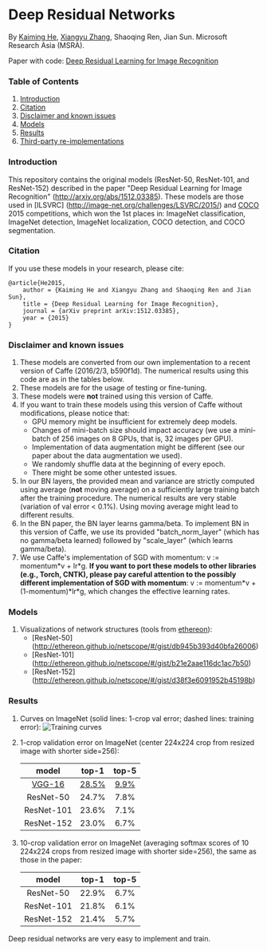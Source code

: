 # Deep Residual Networks

By [Kaiming He](http://kaiminghe.com), [Xiangyu Zhang](https://scholar.google.com/citations?user=yuB-cfoAAAAJ&hl=en), Shaoqing Ren, Jian Sun. Microsoft Research Asia (MSRA).

Paper with code: [Deep Residual Learning for Image Recognition](https://paperswithcode.com/paper/deep-residual-learning-for-image-recognition)

### Table of Contents
1. [Introduction](#introduction)
2. [Citation](#citation)
3. [Disclaimer and known issues](#disclaimer-and-known-issues)
4. [Models](#models)
5. [Results](#results)
6. [Third-party re-implementations](#third-party-re-implementations)

### Introduction

This repository contains the original models (ResNet-50, ResNet-101, and ResNet-152) described in the paper "Deep Residual Learning for Image Recognition" (http://arxiv.org/abs/1512.03385). These models are those used in [ILSVRC] (http://image-net.org/challenges/LSVRC/2015/) and [COCO](https://cocodataset.org/#home) 2015 competitions, which won the 1st places in: ImageNet classification, ImageNet detection, ImageNet localization, COCO detection, and COCO segmentation.

### Citation

If you use these models in your research, please cite:

	@article{He2015,
		author = {Kaiming He and Xiangyu Zhang and Shaoqing Ren and Jian Sun},
		title = {Deep Residual Learning for Image Recognition},
		journal = {arXiv preprint arXiv:1512.03385},
		year = {2015}
	}

### Disclaimer and known issues

1. These models are converted from our own implementation to a recent version of Caffe (2016/2/3, b590f1d). The numerical results using this code are as in the tables below.
2. These models are for the usage of testing or fine-tuning.
3. These models were **not** trained using this version of Caffe.
4. If you want to train these models using this version of Caffe without modifications, please notice that:
	- GPU memory might be insufficient for extremely deep models.
	- Changes of mini-batch size should impact accuracy (we use a mini-batch of 256 images on 8 GPUs, that is, 32 images per GPU).
	- Implementation of data augmentation might be different (see our paper about the data augmentation we used).
	- We randomly shuffle data at the beginning of every epoch.
	- There might be some other untested issues.
5. In our BN layers, the provided mean and variance are strictly computed using average (**not** moving average) on a sufficiently large training batch after the training procedure. The numerical results are very stable (variation of val error < 0.1%). Using moving average might lead to different results. 
6. In the BN paper, the BN layer learns gamma/beta. To implement BN in this version of Caffe, we use its provided "batch_norm_layer" (which has no gamma/beta learned) followed by "scale_layer" (which learns gamma/beta).
7. We use Caffe's implementation of SGD with momentum: v := momentum\*v + lr\*g. **If you want to port these models to other libraries (e.g., Torch, CNTK), please pay careful attention to the possibly different implementation of SGD with momentum**: v := momentum\*v + (1-momentum)\*lr\*g, which changes the effective learning rates.

	
### Models

1. Visualizations of network structures (tools from [ethereon](http://ethereon.github.io/netscope/quickstart.html)):
	- [ResNet-50] (http://ethereon.github.io/netscope/#/gist/db945b393d40bfa26006)
	- [ResNet-101] (http://ethereon.github.io/netscope/#/gist/b21e2aae116dc1ac7b50)
	- [ResNet-152] (http://ethereon.github.io/netscope/#/gist/d38f3e6091952b45198b)

### Results
1. Curves on ImageNet (solid lines: 1-crop val error; dashed lines: training error):
	![Training curves](https://cloud.githubusercontent.com/assets/11435359/13046277/e904c04c-d412-11e5-9260-efc5b8301e2f.jpg)

2. 1-crop validation error on ImageNet (center 224x224 crop from resized image with shorter side=256):

	model|top-1|top-5
	:---:|:---:|:---:
	[VGG-16](http://www.vlfeat.org/matconvnet/pretrained/)|[28.5%](http://www.vlfeat.org/matconvnet/pretrained/)|[9.9%](http://www.vlfeat.org/matconvnet/pretrained/)
	ResNet-50|24.7%|7.8%
	ResNet-101|23.6%|7.1%
	ResNet-152|23.0%|6.7%
	
3. 10-crop validation error on ImageNet (averaging softmax scores of 10 224x224 crops from resized image with shorter side=256), the same as those in the paper:

	model|top-1|top-5
	:---:|:---:|:---:
	ResNet-50|22.9%|6.7%
	ResNet-101|21.8%|6.1%
	ResNet-152|21.4%|5.7%
	

Deep residual networks are very easy to implement and train.
